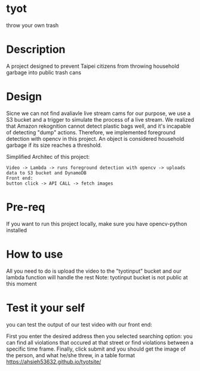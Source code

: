 # tyot
throw your own trash

# Description
A project designed to prevent Taipei citizens from throwing household garbage into public trash cans

# Design
Sicne we can not find avaliavle live stream cams  for our purpose, we use a S3 bucket and a trigger to simulate the process of a live stream.
We realized that Amazon rekognition cannot detect plastic bags well, and it's incapable of detecting "dump" actions. 
Therefore, we implemented foreground detection with opencv in this project. 
An object is considered household garbage if its size reaches a threshold.

Simplified Architec of this project:
```
Video -> Lambda -> runs foreground detection with opencv -> uploads data to S3 bucket and DynamoDB
Front end:
button click -> API CALL -> fetch images
```

# Pre-req
If you want to run this project locally, make sure you have opencv-python installed

# How to use
All you need to do is upload the video to the "tyotinput" bucket and our lambda function will handle the rest
Note: tyotinput bucket is not public at this moment

# Test it your self
you can test the output of our test video with our front end:

First you enter the desired address
then you selected searching option: you can find all violations that occured at that street or find violations between a specific time frame. 
Finally, click submit and you should get the image of the person, and what he/she threw, in a table format 
https://ahsieh53632.github.io/tyotsite/
